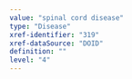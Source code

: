 ```yaml
---
value: "spinal cord disease"
type: "Disease"
xref-identifier: "319"
xref-dataSource: "DOID"
definition: ""
level: "4"
---
```

